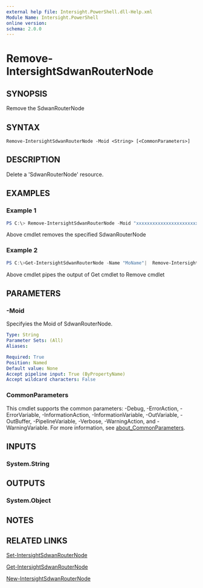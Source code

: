 ```yaml
---
external help file: Intersight.PowerShell.dll-Help.xml
Module Name: Intersight.PowerShell
online version:
schema: 2.0.0
---
```


# Remove-IntersightSdwanRouterNode

## SYNOPSIS
Remove the SdwanRouterNode

## SYNTAX

```
Remove-IntersightSdwanRouterNode -Moid <String> [<CommonParameters>]
```

## DESCRIPTION
Delete a &apos;SdwanRouterNode&apos; resource.

## EXAMPLES

### Example 1
```powershell
PS C:\> Remove-IntersightSdwanRouterNode -Moid "xxxxxxxxxxxxxxxxxxxxxxxxxxx"
```
Above cmdlet removes the specified SdwanRouterNode 

### Example 2
```powershell
PS C:\>Get-IntersightSdwanRouterNode -Name "MoName"|  Remove-IntersightSdwanRouterNode
```
Above cmdlet pipes the output of Get cmdlet to Remove cmdlet

## PARAMETERS

### -Moid
Specifyies the Moid of SdwanRouterNode.

```yaml
Type: String
Parameter Sets: (All)
Aliases:

Required: True
Position: Named
Default value: None
Accept pipeline input: True (ByPropertyName)
Accept wildcard characters: False
```

### CommonParameters
This cmdlet supports the common parameters: -Debug, -ErrorAction, -ErrorVariable, -InformationAction, -InformationVariable, -OutVariable, -OutBuffer, -PipelineVariable, -Verbose, -WarningAction, and -WarningVariable. For more information, see [about_CommonParameters](http://go.microsoft.com/fwlink/?LinkID=113216).

## INPUTS

### System.String

## OUTPUTS

### System.Object
## NOTES

## RELATED LINKS

[Set-IntersightSdwanRouterNode](./Set-IntersightSdwanRouterNode.md)

[Get-IntersightSdwanRouterNode](./Get-IntersightSdwanRouterNode.md)

[New-IntersightSdwanRouterNode](./New-IntersightSdwanRouterNode.md)

